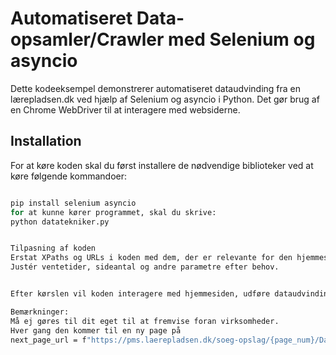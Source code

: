 # Automatiseret Data-opsamler/Crawler med Selenium og asyncio

Dette kodeeksempel demonstrerer automatiseret dataudvinding fra en lærepladsen.dk ved hjælp af Selenium og asyncio i Python. Det gør brug af en Chrome WebDriver til at interagere med websiderne.

## Installation

For at køre koden skal du først installere de nødvendige biblioteker ved at køre følgende kommandoer:

```bash

pip install selenium asyncio
for at kunne kører programmet, skal du skrive:
python datatekniker.py


Tilpasning af koden
Erstat XPaths og URLs i koden med dem, der er relevante for den hjemmeside, du vil interagere med.
Justér ventetider, sideantal og andre parametre efter behov.


Efter kørslen vil koden interagere med hjemmesiden, udføre dataudvinding og gemme resultaterne i tekstfiler. Du kan finde virksomhedsnavne med e-mails i virksomheds.txt og individuelle e-mails for hver side i filer med formatet page_{side_num}_emails.txt, og til sidst vil der komme en virksomheds.txt.

Bemærkninger:
Må ej gøres til dit eget til at fremvise foran virksomheder.
Hver gang den kommer til en ny page på
next_page_url = f"https://pms.laerepladsen.dk/soeg-opslag/{page_num}/Data-%20og%20kommunikationsuddannelsen/Datatekniker%20med%20speciale%20i%20programmering?aftaleFilter=alle&medarbejdereFilter=alle&adresse=0a3f50bd-fbe3-32b8-e044-0003ba298018"

